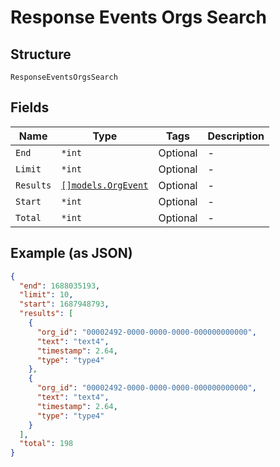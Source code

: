 
# Response Events Orgs Search

## Structure

`ResponseEventsOrgsSearch`

## Fields

| Name | Type | Tags | Description |
|  --- | --- | --- | --- |
| `End` | `*int` | Optional | - |
| `Limit` | `*int` | Optional | - |
| `Results` | [`[]models.OrgEvent`](../../doc/models/org-event.md) | Optional | - |
| `Start` | `*int` | Optional | - |
| `Total` | `*int` | Optional | - |

## Example (as JSON)

```json
{
  "end": 1688035193,
  "limit": 10,
  "start": 1687948793,
  "results": [
    {
      "org_id": "00002492-0000-0000-0000-000000000000",
      "text": "text4",
      "timestamp": 2.64,
      "type": "type4"
    },
    {
      "org_id": "00002492-0000-0000-0000-000000000000",
      "text": "text4",
      "timestamp": 2.64,
      "type": "type4"
    }
  ],
  "total": 198
}
```

